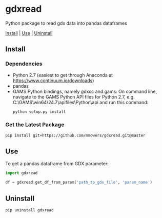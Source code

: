 # gdxread

Python package to read gdx data into pandas dataframes

[Install](#install) | [Use](#use) | [Uninstall](#uninstall)

## Install

### Dependencies

- Python 2.7 (easiest to get through Anaconda at https://www.continuum.io/downloads)
- pandas
- GAMS Python bindings, namely gdxcc and gams: On command line, navigate to the GAMS Python API files for Python 2.7, e.g. C:\GAMS\win64\24.7\apifiles\Python\api and run this command:
  ```bash
  python setup.py install
  ```

### Get the Latest Package

```bash
pip install git+https://github.com/mmowers/gdxread.git@master
```

## Use

To get a pandas dataframe from GDX parameter:

```python
import gdxread

df = gdxread.get_df_from_param('path_to_gdx_file', 'param_name')
```

## Uninstall

```
pip uninstall gdxread
```
